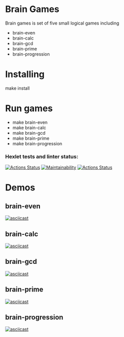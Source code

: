 # Brain Games
Brain games is set of five small logical games including
* brain-even
* brain-calc
* brain-gcd
* brain-prime
* brain-progression
# Installing
make install
# Run games
* make brain-even
* make brain-calc
* make brain-gcd
* make brain-prime
* make brain-progression
### Hexlet tests and linter status:
[![Actions Status](https://github.com/popov76/frontend-project-lvl1/workflows/hexlet-check/badge.svg)](https://github.com/popov76/frontend-project-lvl1/actions)
[![Maintainability](https://api.codeclimate.com/v1/badges/a99a88d28ad37a79dbf6/maintainability)](https://codeclimate.com/github/popov76/frontend-project-lvl1/maintainability)
[![Actions Status](https://github.com/popov76/frontend-project-lvl1/workflows/make-lint/badge.svg)](https://github.com/popov76/frontend-project-lvl1/actions)
# Demos
## brain-even
[![asciicast](https://asciinema.org/a/458049.svg)](https://asciinema.org/a/458049)
## brain-calc
[![asciicast](https://asciinema.org/a/ult55ldsFSDs49KnbxJbmeS4n.svg)](https://asciinema.org/a/ult55ldsFSDs49KnbxJbmeS4n)
## brain-gcd
[![asciicast](https://asciinema.org/a/yMIhcA8QqWNeSgpy3AmkNRv09.svg)](https://asciinema.org/a/yMIhcA8QqWNeSgpy3AmkNRv09)
## brain-prime
[![asciicast](https://asciinema.org/a/imxS3xoH8qTu6mKpF3VwUiIlM.svg)](https://asciinema.org/a/imxS3xoH8qTu6mKpF3VwUiIlM)
## brain-progression
[![asciicast](https://asciinema.org/a/s86o7HrXJVW6JiZR7d1tpB8Va.svg)](https://asciinema.org/a/s86o7HrXJVW6JiZR7d1tpB8Va)
